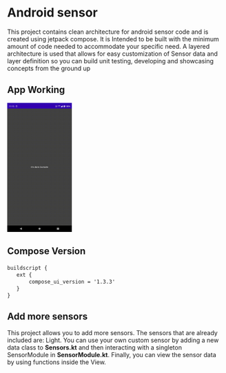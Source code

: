 # Android sensor

This project contains clean architecture for  android sensor code and is created using jetpack compose. It is Intended to be built with the minimum amount of code needed to accommodate your specific need. A layered architecture is used that allows for easy customization of Sensor data and layer definition so you can build unit testing, developing and showcasing concepts from the ground up

## App Working
<img src="https://github.com/sahildev001/androidSensor/blob/main/WhatsApp%20Video%202023-03-05%20at%2011.16.18%20AM.gif" width="150" height="300"/>


## Compose Version
 ```
 buildscript {
    ext {
        compose_ui_version = '1.3.3'
    }
}
 ```

## Add more sensors 
This project allows you to add more sensors. The sensors that are already included are: Light. You can use your own custom sensor by adding a new data class to **Sensors.kt** and then interacting with a singleton SensorModule in **SensorModule.kt**. Finally, you can view the sensor data by using functions inside the View.
